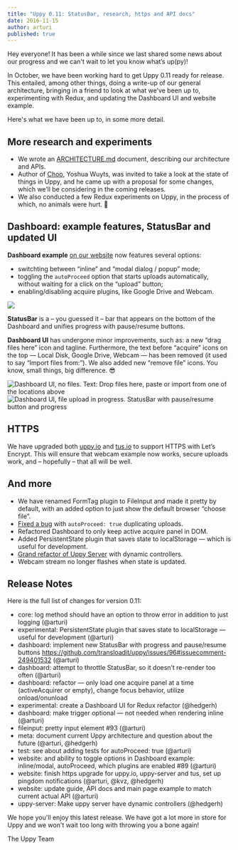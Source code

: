 ```yaml
---
title: "Uppy 0.11: StatusBar, research, https and API docs"
date: 2016-11-15
author: arturi
published: true
---
```


Hey everyone! It has been a while since we last shared some news about our progress and we can't wait to let you know what’s up(py)!

In October, we have been working hard to get Uppy 0.11 ready for release. This entailed, among other things, doing a write-up of our general architecture, bringing in a friend to look at what we’ve been up to, experimenting with Redux, and updating the Dashboard UI and website example.

Here's what we have been up to, in some more detail.

<!-- more -->

## More research and experiments

- We wrote an [ARCHITECTURE.md](https://github.com/transloadit/uppy/blob/master/ARCHITECTURE.md) document, describing our architecture and APIs.
- Author of [Choo](https://github.com/yoshuawuyts/choo), Yoshua Wuyts, was invited to take a look at the state of things in Uppy, and he came up with a proposal for some changes, which we’ll be considering in the coming releases.
- We also conducted a few Redux experiments on Uppy, in the process of which, no animals were hurt. :dog:

## Dashboard: example features, StatusBar and updated UI

**Dashboard example** [on our website](/uppy/examples/dashboard/) now features several options:

- switchting between “inline” and “modal dialog / popup” mode;
- toggling the `autoProceed` option that starts uploads automatically, without waiting for a click on the “upload” button;
- enabling/disabling acquire plugins, like Google Drive and Webcam.

<img src="/images/blog/0.11/dashboard-example-options.png">

**StatusBar** is a – you guessed it – bar that appears on the bottom of the Dashboard and unifies progress with pause/resume buttons.

**Dashboard UI** has undergone minor improvements, such as: a new “drag files here” icon and tagline. Furthermore, the text before “acquire” icons on the top — Local Disk, Google Drive, Webcam — has been removed (it used to say “Import files from:”). We also added new “remove file” icons. You know, small things, big difference. :sunglasses:

<img src="/images/blog/0.11/uppy-dashboard-oct-2016-1.jpg" alt="Dashboard UI, no files. Text: Drop files here, paste or import from one of the locations above">

<img src="/images/blog/0.11/uppy-dashboard-oct-2016-2.jpg" alt="Dashboard UI, file upload in progress. StatusBar with pause/resume button and progress">

## HTTPS

We have upgraded both [uppy.io](http://uppy.io/) and [tus.io](http://tus.io/) to support HTTPS with Let’s Encrypt. This will ensure that webcam example now works, secure uploads work, and – hopefully – that all will be well.

## And more

- We have renamed FormTag plugin to FileInput and made it pretty by default, with an added option to just show the default browser “choose file”.
- [Fixed a bug](https://github.com/transloadit/uppy/issues/126) with `autoProceed: true` duplicating uploads.
- Refactored Dashboard to only keep active acquire panel in DOM.
- Added PersistentState plugin that saves state to localStorage — which is useful for development.
- [Grand refactor of Uppy Server](https://github.com/transloadit/uppy/pull/131) with dynamic controllers.
- Webcam stream no longer flashes when state is updated.

## Release Notes

Here is the full list of changes for version 0.11:

- core: log method should have an option to throw error in addition to just logging (@arturi)
- experimental: PersistentState plugin that saves state to localStorage — useful for development (@arturi)
- dashboard: implement new StatusBar with progress and pause/resume buttons <https://github.com/transloadit/uppy/issues/96#issuecomment-249401532> (@arturi)
- dashboard: attempt to throttle StatusBar, so it doesn’t re-render too often (@arturi)
- dashboard: refactor — only load one acquire panel at a time (activeAcquirer or empty), change focus behavior, utilize onload/onunload
- experimental: create a Dashboard UI for Redux refactor (@hedgerh)
- dashboard: make trigger optional — not needed when rendering inline (@arturi)
- fileinput: pretty input element #93 (@arturi)
- meta: document current Uppy architecture and question about the future (@arturi, @hedgerh)
- test: see about adding tests for autoProceed: true (@arturi)
- website: and ability to toggle options in Dashboard example: inline/modal, autoProceed, which plugins are enabled #89 (@arturi)
- website: finish https upgrade for uppy.io, uppy-server and tus, set up pingdom notifications (@arturi, @kvz, @hedgerh)
- website: update guide, API docs and main page example to match current actual API (@arturi)
- uppy-server: Make uppy server have dynamic controllers (@hedgerh)

We hope you'll enjoy this latest release. We have got a lot more in store for Uppy and we won't wait too long with throwing you a bone again!

The Uppy Team

